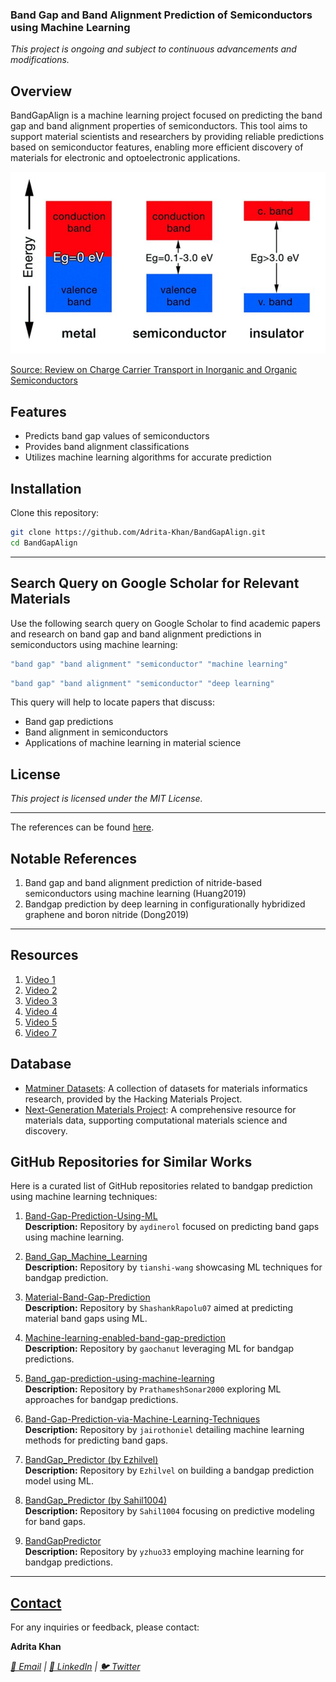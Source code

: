 
### Band Gap and Band Alignment Prediction of Semiconductors using Machine Learning

*This project is ongoing and subject to continuous advancements and modifications.*

## Overview
BandGapAlign is a machine learning project focused on predicting the band gap and band alignment properties of semiconductors. This tool aims to support material scientists and researchers by providing reliable predictions based on semiconductor features, enabling more efficient discovery of materials for electronic and optoelectronic applications.

![BandGap](Assets/BandGap.png)

[Source: Review on Charge Carrier Transport in Inorganic and Organic Semiconductors](https://www.researchgate.net/publication/374093083_Review_on_Charge_Carrier_Transport_in_Inorganic_and_Organic_Semiconductors/figures?lo=1&utm_source=google&utm_medium=organic)


## Features
- Predicts band gap values of semiconductors
- Provides band alignment classifications
- Utilizes machine learning algorithms for accurate prediction

## Installation

Clone this repository:
```bash
git clone https://github.com/Adrita-Khan/BandGapAlign.git
cd BandGapAlign
```
---

## Search Query on Google Scholar for Relevant Materials

Use the following search query on Google Scholar to find academic papers and research on band gap and band alignment predictions in semiconductors using machine learning:

```bash
"band gap" "band alignment" "semiconductor" "machine learning"
```

```bash
"band gap" "band alignment" "semiconductor" "deep learning"
```

This query will help to locate papers that discuss:

- Band gap predictions
- Band alignment in semiconductors
- Applications of machine learning in material science


## License

*This project is licensed under the MIT License.*

---

The references can be found [here](References.md).


## Notable References

1. Band gap and band alignment prediction of nitride-based semiconductors using machine learning (Huang2019)
2. Bandgap prediction by deep learning in configurationally hybridized graphene and boron nitride (Dong2019)

---


## Resources

1. [Video 1](https://www.youtube.com/watch?v=DxQbakJXHMU)
2. [Video 2](https://www.youtube.com/watch?v=dJRpjK1UyPI&t=192s)
3. [Video 3](https://www.youtube.com/watch?v=dU123Uc7HlI)
4. [Video 4](https://www.youtube.com/watch?v=qg3ju4nqqoQ)
5. [Video 5](https://www.youtube.com/watch?v=vVXD1Ds4Efk)
6. [Video 7](https://www.youtube.com/watch?v=JYz51Wq3yEo)

## Database

- [Matminer Datasets](https://hackingmaterials.lbl.gov/matminer/matminer.datasets.html): A collection of datasets for materials informatics research, provided by the Hacking Materials Project.
- [Next-Generation Materials Project](https://next-gen.materialsproject.org/): A comprehensive resource for materials data, supporting computational materials science and discovery.


## GitHub Repositories for Similar Works

Here is a curated list of GitHub repositories related to bandgap prediction using machine learning techniques:

1. [Band-Gap-Prediction-Using-ML](https://github.com/aydinerol/Band-Gap-Prediction-Using-ML)  
   **Description:** Repository by `aydinerol` focused on predicting band gaps using machine learning.

2. [Band_Gap_Machine_Learning](https://github.com/tianshi-wang/Band_Gap_Machine_Learning)  
   **Description:** Repository by `tianshi-wang` showcasing ML techniques for bandgap prediction.

3. [Material-Band-Gap-Prediction](https://github.com/ShashankRapolu07/Material-Band-Gap-Prediction)  
   **Description:** Repository by `ShashankRapolu07` aimed at predicting material band gaps using ML.

4. [Machine-learning-enabled-band-gap-prediction](https://github.com/gaochanut/Machine-learning-enabled-band-gap-prediction)  
   **Description:** Repository by `gaochanut` leveraging ML for bandgap predictions.

5. [Band_gap-prediction-using-machine-learning](https://github.com/PrathameshSonar2000/Band_gap-prediction-using-machine-learning)  
   **Description:** Repository by `PrathameshSonar2000` exploring ML approaches for bandgap predictions.

6. [Band-Gap-Prediction-via-Machine-Learning-Techniques](https://github.com/jairothoniel/Band-Gap-Prediction-via-Machine-Learning-Techniques)  
   **Description:** Repository by `jairothoniel` detailing machine learning methods for predicting band gaps.

7. [BandGap_Predictor (by Ezhilvel)](https://github.com/Ezhilvel/BandGap_Predictor)  
   **Description:** Repository by `Ezhilvel` on building a bandgap prediction model using ML.

8. [BandGap_Predictor (by Sahil1004)](https://github.com/Sahil1004/BandGap_Predictor)  
   **Description:** Repository by `Sahil1004` focusing on predictive modeling for band gaps.

9. [BandGapPredictor](https://github.com/yzhuo33/BandGapPredictor)  
   **Description:** Repository by `yzhuo33` employing machine learning for bandgap predictions.


---

<h2><u>Contact</u></h2>
For any inquiries or feedback, please contact:

**Adrita Khan**  

*[📧 Email](mailto:adrita.khan.official@gmail.com) | [🔗 LinkedIn](https://www.linkedin.com/in/adrita-khan) | [🐦 Twitter](https://x.com/Adrita_)*


